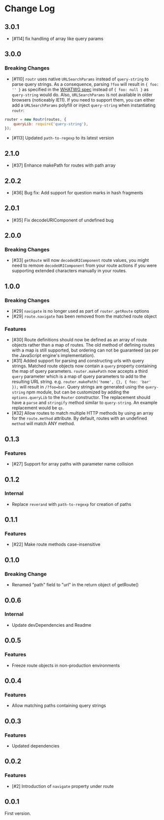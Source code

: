 # Change Log

## 3.0.1

- [#114] fix handling of array like query params

## 3.0.0

### Breaking Changes

- [#110] `routr` uses native `URLSearchParams` instead of `query-string` to parse query strings. As a consequence, parsing `?foo` will result in `{ foo: '' }` as specified in the [WHATWG spec](https://url.spec.whatwg.org/#interface-urlsearchparams) instead of `{ foo: null }` as `query-string` would do. Also, `URLSearchParams` is not available in older browsers (noticeably IE11). If you need to support them, you can either add a `URLSearchParams` polyfill or inject `query-string` when instantiating `routr`:

```js
router = new Routr(routes, {
    queryLib: require('query-string'),
});
```

- [#113] Updated `path-to-regexp` to its latest version

## 2.1.0

- [#37] Enhance makePath for routes with path array

## 2.0.2

- [#36] Bug fix: Add support for question marks in hash fragments

## 2.0.1

- [#35] Fix decodeURIComponent of undefined bug

## 2.0.0

### Breaking Changes

- [#33] `getRoute` will now `decodeURIComponent` route values, you might need to remove `decodeURIComponent` from your route actions if you were supporting extended characters manually in your routes.

## 1.0.0

### Breaking Changes

- [#29] `navigate` is no longer used as part of `router.getRoute` options
- [#29] `route.navigate` has been removed from the matched route object

### Features

- [#30] Route definitions should now be defined as an array of route objects
  rather than a map of routes. The old method of defining routes
  with a map is still supported, but ordering can not be guaranteed
  (as per the JavaScript engine's implementation).
- [#31] Added support for parsing and constructing urls with query strings.
  Matched route objects now contain a `query` property containing the map of
  query parameters. `router.makePath` now accepts a third `query` parameter
  which is a map of query parameters to add to the resulting URL string. e.g.
  `router.makePath('home', {}, { foo: 'bar' });` will result in `/?foo=bar`.
  Query strings are generated using the `query-string` npm module, but can
  be customized by adding the `options.queryLib` to the `Router` constructor.
  The replacement should have a `parse` and `stringify` method similar to
  `query-string`. An example replacement would be `qs`.
- [#32] Allow routes to match multiple HTTP methods by using an array
  for the `route.method` attribute. By default, routes with an undefined
  `method` will match ANY method.

## 0.1.3

### Features

- [#27] Support for array paths with parameter name collision

## 0.1.2

### Internal

- Replace `reverand` with `path-to-regexp` for creation of paths

## 0.1.1

### Features

- [#22] Make route methods case-insensitive

## 0.1.0

### Breaking Change

- Renamed "path" field to "url" in the return object of getRoute()

## 0.0.6

### Internal

- Update devDependencies and Readme

## 0.0.5

### Features

- Freeze route objects in non-production environments

## 0.0.4

### Features

- Allow matching paths containing query strings

## 0.0.3

### Features

- Updated dependencies

## 0.0.2

### Features

- [#2] Introduction of `navigate` property under route

## 0.0.1

First version.
